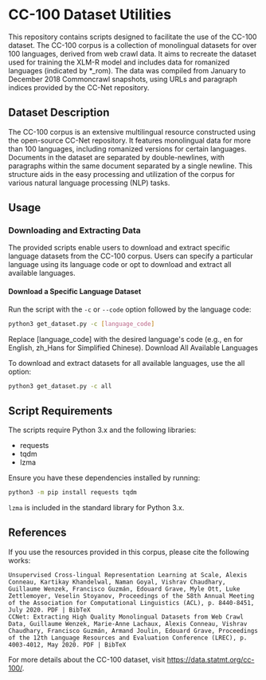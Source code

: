 # CC-100 Dataset Utilities

This repository contains scripts designed to facilitate the use of the CC-100
dataset. The CC-100 corpus is a collection of monolingual datasets for over 100
languages, derived from web crawl data. It aims to recreate the dataset used for
training the XLM-R model and includes data for romanized languages (indicated by
*_rom). The data was compiled from January to December 2018 Commoncrawl
snapshots, using URLs and paragraph indices provided by the CC-Net repository.

## Dataset Description

The CC-100 corpus is an extensive multilingual resource constructed using the
open-source CC-Net repository. It features monolingual data for more than 100
languages, including romanized versions for certain languages. Documents in the
dataset are separated by double-newlines, with paragraphs within the same
document separated by a single newline. This structure aids in the easy
processing and utilization of the corpus for various natural language processing
(NLP) tasks.

## Usage

### Downloading and Extracting Data

The provided scripts enable users to download and extract specific language
datasets from the CC-100 corpus. Users can specify a particular language using
its language code or opt to download and extract all available languages.

#### Download a Specific Language Dataset

Run the script with the `-c` or `--code` option followed by the language code:

```bash
python3 get_dataset.py -c [language_code]
```

Replace [language_code] with the desired language's code (e.g., en for English, zh_Hans for Simplified Chinese).
Download All Available Languages

To download and extract datasets for all available languages, use the all option:


```bash
python3 get_dataset.py -c all
```

## Script Requirements

The scripts require Python 3.x and the following libraries:

- requests
- tqdm
- lzma

Ensure you have these dependencies installed by running:

```bash
python3 -m pip install requests tqdm
```
`lzma` is included in the standard library for Python 3.x.

## References

If you use the resources provided in this corpus, please cite the following works:

```
Unsupervised Cross-lingual Representation Learning at Scale, Alexis Conneau, Kartikay Khandelwal, Naman Goyal, Vishrav Chaudhary, Guillaume Wenzek, Francisco Guzmán, Edouard Grave, Myle Ott, Luke Zettlemoyer, Veselin Stoyanov, Proceedings of the 58th Annual Meeting of the Association for Computational Linguistics (ACL), p. 8440-8451, July 2020. PDF | BibTeX
CCNet: Extracting High Quality Monolingual Datasets from Web Crawl Data, Guillaume Wenzek, Marie-Anne Lachaux, Alexis Conneau, Vishrav Chaudhary, Francisco Guzmán, Armand Joulin, Edouard Grave, Proceedings of the 12th Language Resources and Evaluation Conference (LREC), p. 4003-4012, May 2020. PDF | BibTeX
```

For more details about the CC-100 dataset, visit https://data.statmt.org/cc-100/.
